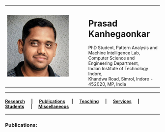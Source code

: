 <!-- <!DOCTYPE html> -->
<html lang="en">
  
<head>
  <title>Prasad Kanhegaonkar</title>
</head>

<body>
  <table>
    <tr>
      <td width="250px"><img src="ppk.jpg" width="200" height="200"></img></td>   
      <td valign="top">
        <h1>Prasad Kanhegaonkar</h1>
        PhD Student, Pattern Analysis and Machine Intelligence Lab, <br>
        Computer Science and Engineering Department, <br>
        Indian Institute of Technology Indore, <br>
        Khandwa Road, Simrol, Indore - 452020, MP, India
      </td>         
    </tr>
  </table>
  <hr>  

  <h4>
  <a href="https://github.com/prasad-iiti/prasad-iiti.github.io/blob/main/1.research.html">Research</a> &emsp; | &emsp;
  <a href="https://github.com/prasad-iiti/prasad-iiti.github.io/blob/main/2.publications.html">Publications</a> &emsp; | &emsp;
  <a href="https://github.com/prasad-iiti/prasad-iiti.github.io/blob/main/3.teaching.html">Teaching</a> &emsp; | &emsp;
  <a href="https://github.com/prasad-iiti/prasad-iiti.github.io/blob/main/4.services.html">Services</a> &emsp; | &emsp;
  <a href="https://github.com/prasad-iiti/prasad-iiti.github.io/blob/main/5.students.html">Students</a> &emsp; | &emsp;
  <a href="https://github.com/prasad-iiti/prasad-iiti.github.io/blob/main/6.miscellaneous.html">Miscellaneous</a>
  </h4>
  <hr>

  <h3>Publications:</h3>
  

</body>
</html>
